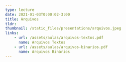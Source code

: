 ```yaml
---
type: lecture
date: 2021-01-03T0:00:02-3:00
title: Arquivos
tldr: 
thumbnail: /static_files/presentations/arquivos.jpeg
links: 
    - url: /assets/aulas/arquivos-textos.pdf
      name: Arquivos Textos
    - url: /assets/aulas/arquivos-binarios.pdf
      name: Arquivos Binários
---
```

